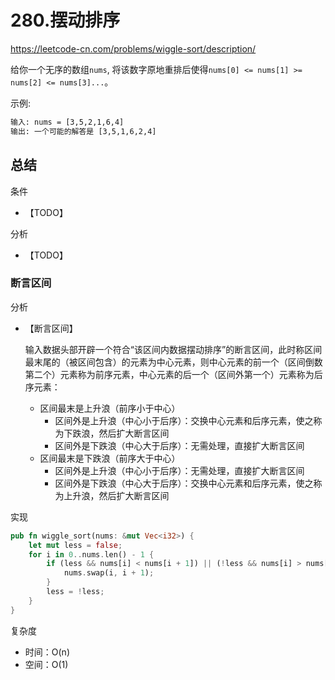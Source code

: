 # 280.摆动排序

<https://leetcode-cn.com/problems/wiggle-sort/description/>

给你一个无序的数组`nums`, 将该数字原地重排后使得`nums[0] <= nums[1] >= nums[2] <= nums[3]...`。

示例:

```txt
输入: nums = [3,5,2,1,6,4]
输出: 一个可能的解答是 [3,5,1,6,2,4]
```

## 总结

条件

- 【TODO】

分析

- 【TODO】

### 断言区间

分析

- 【断言区间】

  输入数据头部开辟一个符合“该区间内数据摆动排序”的断言区间，此时称区间最末尾的（被区间包含）的元素为中心元素，则中心元素的前一个（区间倒数第二个）元素称为前序元素，中心元素的后一个（区间外第一个）元素称为后序元素：

  - 区间最末是上升浪（前序小于中心）
    - 区间外是上升浪（中心小于后序）：交换中心元素和后序元素，使之称为下跌浪，然后扩大断言区间
    - 区间外是下跌浪（中心大于后序）：无需处理，直接扩大断言区间
  - 区间最末是下跌浪（前序大于中心）
    - 区间外是上升浪（中心小于后序）：无需处理，直接扩大断言区间
    - 区间外是下跌浪（中心大于后序）：交换中心元素和后序元素，使之称为上升浪，然后扩大断言区间

实现

```rust
pub fn wiggle_sort(nums: &mut Vec<i32>) {
    let mut less = false;
    for i in 0..nums.len() - 1 {
        if (less && nums[i] < nums[i + 1]) || (!less && nums[i] > nums[i + 1]) {
            nums.swap(i, i + 1);
        }
        less = !less;
    }
}
```

复杂度

- 时间：O(n)
- 空间：O(1)
